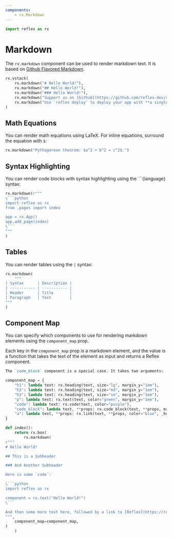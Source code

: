 ```yaml
---
components:
    - rx.Markdown
---
```


```python exec
import reflex as rx
```

# Markdown

The `rx.markdown` component can be used to render markdown text.
It is based on [Github Flavored Markdown](https://github.github.com/gfm/).

```python demo
rx.vstack(
    rx.markdown("# Hello World!"),
    rx.markdown("## Hello World!"),
    rx.markdown("### Hello World!"),
    rx.markdown("Support us on [Github](https://github.com/reflex-dev/reflex)."),
    rx.markdown("Use `reflex deploy` to deploy your app with **a single command**."),
)
```

## Math Equations

You can render math equations using LaTeX.
For inline equations, surround the equation with `$`:

```python demo
rx.markdown("Pythagorean theorem: $a^2 + b^2 = c^2$.")
```

## Syntax Highlighting

You can render code blocks with syntax highlighting using the \`\`\`\{language} syntax:

```python demo  
rx.markdown(r"""
\```python
import reflex as rx
from .pages import index

app = rx.App()
app.add_page(index)
\```
"""
)
```

## Tables

You can render tables using the `|` syntax:

```python demo
rx.markdown(
    """
| Syntax      | Description |
| ----------- | ----------- |
| Header      | Title       |
| Paragraph   | Text        |
"""
)
```

## Component Map

You can specify which components to use for rendering markdown elements using the
`component_map` prop.

Each key in the `component_map` prop is a markdown element, and the value is
a function that takes the text of the element as input and returns a Reflex component.

```md alert
The `code_block` component is a special case. It takes two arguments: `text` and `language`.
```

```python demo exec
component_map = {
    "h1": lambda text: rx.heading(text, size="lg", margin_y="1em"),
    "h2": lambda text: rx.heading(text, size="md", margin_y="1em"),
    "h3": lambda text: rx.heading(text, size="sm", margin_y="1em"),
    "p": lambda text: rx.text(text, color="green", margin_y="1em"),
    "code": lambda text: rx.code(text, color="purple"),
    "code_block": lambda text, **props: rx.code_block(text, **props, margin_y="1em"),
    "a": lambda text, **props: rx.link(text, **props, color="blue", _hover={"color": "red"}),
}

def index():
    return rx.box(
        rx.markdown(
r"""
# Hello World!

## This is a Subheader

### And Another Subheader

Here is some `code`:

\```python
import reflex as rx

component = rx.text("Hello World!")
\```

And then some more text here, followed by a link to [Reflex](https://reflex.dev).
""",
    component_map=component_map,
)
    )
```

